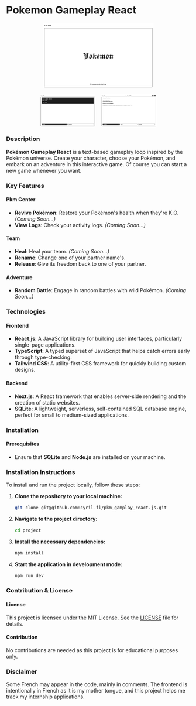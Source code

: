 # Pokemon Gameplay React

<div style="display: flex; align-items: flex-start; flex-direction: column; gap: 1rem; justify-content: center; align-items: center;">
  <img src="./public/assets/webp/screen_01.webp" alt="Screenshot of game" style="flex-shrink: 0; width: 60%; height: auto;" />
  <div style="display: flex; flex-direction: row; flex-shrink: 1; gap: 1rem; justify-content: center; align-content: center">
    <img src="./public/assets/webp/screen_02.webp" alt="Screenshot of game" style="flex-shrink: 1; width: 30%; height: auto;" />
    <img src="./public/assets/webp/screen_03.webp" alt="Screenshot of game" style="flex-shrink: 1; width: 30%; height: auto;" />
  </div>
</div>

### Description

**Pokémon Gameplay React** is a text-based gameplay loop inspired by the Pokémon universe. Create your character, choose your Pokémon, and embark on an adventure in this interactive game.
Of course you can start a new game whenever you want.

### Key Features

#### Pkm Center

- **Revive Pokémon**: Restore your Pokémon's health when they're K.O. _(Coming Soon...)_
- **View Logs**: Check your activity logs. _(Coming Soon...)_

#### Team

- **Heal**: Heal your team. _(Coming Soon...)_
- **Rename**: Change one of your partner name's.
- **Release**: Give its freedom back to one of your partner.

#### Adventure

- **Random Battle**: Engage in random battles with wild Pokémon. _(Coming Soon...)_

### Technologies

#### Frontend

- **React.js**: A JavaScript library for building user interfaces, particularly single-page applications.
- **TypeScript**: A typed superset of JavaScript that helps catch errors early through type-checking.
- **Tailwind CSS**: A utility-first CSS framework for quickly building custom designs.

#### Backend

- **Next.js**: A React framework that enables server-side rendering and the creation of static websites.
- **SQLite**: A lightweight, serverless, self-contained SQL database engine, perfect for small to medium-sized applications.

### Installation

#### Prerequisites

- Ensure that **SQLite** and **Node.js** are installed on your machine.

### Installation Instructions

To install and run the project locally, follow these steps:

1. **Clone the repository to your local machine:**

   ```sh
   git clone git@github.com:cyril-fl/pkm_gamplay_react.js.git
   ```

2. **Navigate to the project directory:**

   ```sh
   cd project
   ```

3. **Install the necessary dependencies:**

   ```sh
   npm install
   ```

4. **Start the application in development mode:**
   ```sh
   npm run dev
   ```

### Contribution & License

#### License

This project is licensed under the MIT License. See the [LICENSE](./LICENSE) file for details.

#### Contribution

No contributions are needed as this project is for educational purposes only.

### Disclaimer

Some French may appear in the code, mainly in comments. The frontend is intentionally in French as it is my mother tongue, and this project helps me track my internship applications.
